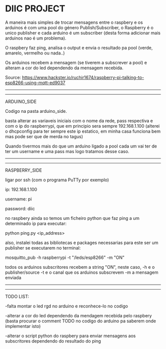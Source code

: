 # DIIC PROJECT

A maneira mais simples de trocar mensagens entre o raspbery e os arduinos é com uma pool do género Publish/Subscriber,
o Raspberry é o unico publisher e cada arduino é um subscriber (desta forma adicionar mais arduinos nao é um problema).

O raspbery faz ping, analisa o output e envia o resultado pa pool (verde, amarelo, vermelho ou nada..)

Os arduinos recebem a mensagem (se tiverem a subscrever a pool) e alteram a cor do led dependendo da mensagem recebida.

Source: https://www.hackster.io/ruchir1674/raspberry-pi-talking-to-esp8266-using-mqtt-ed9037

---------------------------------------------------------------------------------------------------------------------------------
---------------------------------------------------------------------------------------------------------------------------------

ARDUINO_SIDE

Codigo na pasta arduino_side.

basta alterar as variaveis iniciais com o nome da rede, pass respectiva e com o ip do raspberrypi, que em principio sera 
sempre 192.168.1.100 (alterei o dhcpconfig para ter sempre este ip estatico, em minha casa funciona bem mas pode ser que 
de merda no tagus)

Quando tivermos mais do que um arduino ligado a pool cada um vai ter de ter um username e uma pass mas logo tratamos desse caso.

---------------------------------------------------------------------------------------------------------------------------------
---------------------------------------------------------------------------------------------------------------------------------

RASPBERRY_SIDE

ligar por ssh (com o programa PuTTy por exemplo)

ip: 192.168.1.100

username: pi

password: diic


no raspbery ainda so temos um ficheiro python que faz ping a um determinado ip 
para executar:

python ping.py <ip_address>


also, instalei todas as bibliotecas e packages necessarias para este ser um publisher
se executarem no terminal:

mosquitto_pub -h raspberrypi -t "/leds/esp8266" -m "ON"

todos os arduinos subscritores recebem a string "ON",
neste caso, -h e o publisher/source
            -t e o canal que os arduinos subscrevem
            -m a mensagem enviada

---------------------------------------------------------------------------------------------------------------------------------
---------------------------------------------------------------------------------------------------------------------------------

TODO LIST:

-falta montar o led rgd no arduino e reconhece-lo no codigo

-alterar a cor do led dependendo da mendagem recebida pelo raspbery (basta procurar o comment TODO no codigo do arduino pa saberem onde implementar isto)

-alterar o script python do raspbery para enviar mensagens aos subscritores dependendo do resultado do ping




